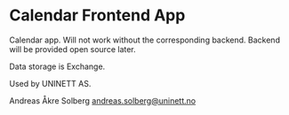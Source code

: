 # Calendar Frontend App

Calendar app. Will not work without the corresponding backend. Backend will be provided open source later.

Data storage is Exchange.

Used by UNINETT AS.

Andreas Åkre Solberg <andreas.solberg@uninett.no>

